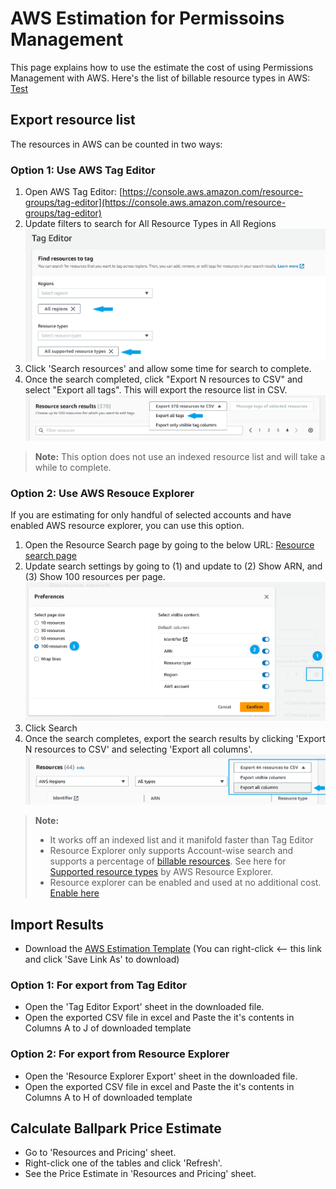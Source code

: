 # AWS Estimation for Permissoins Management
This page explains how to use the estimate the cost of using Permissions Management with AWS. Here's the list of billable resource types in AWS: [Test](http://tblah)

## Export resource list
The resources in AWS can be counted in two ways:

### Option 1: Use AWS Tag Editor
1. Open AWS Tag Editor: [https://console.aws.amazon.com/resource-groups/tag-editor](https://console.aws.amazon.com/resource-groups/tag-editor)
2. Update filters to search for All Resource Types in All Regions
![Tag Editor Settings](https://github.com/microsoft/EPMEstimator/blob/main/AWS/TagEditorFilters.png)
3. Click 'Search resources' and allow some time for search to complete.
4. Once the search completed, click "Export N resources to CSV" and select "Export all tags". This will export the resource list in CSV.
![Tag Editor Export](https://github.com/microsoft/EPMEstimator/blob/main/AWS/TagEditorExport.png)

> **Note:** This option does not use an indexed resource list and will take a while to complete.


###  Option 2: Use AWS Resouce Explorer
If you are estimating for only handful of selected accounts and have enabled AWS resource explorer, you can use this option. 
1. Open the Resource Search page by going to the below URL: [Resource search page](https://resource-explorer.console.aws.amazon.com/resource-explorer/home)
2. Update search settings by going to (1) and update to (2) Show ARN, and (3) Show 100 resources per page.
![Resource explorer settings](https://github.com/microsoft/EPMEstimator/blob/main/AWS/ResourceSearchSettings.png)
3. Click Search
4. Once the search completes, export the search results by clicking 'Export N resources to CSV' and selecting 'Export all columns'.
![Resource search export](https://github.com/microsoft/EPMEstimator/blob/main/AWS/ResourceSearchExport.png)
  
> **Note:**
> * It works off an indexed list and it manifold faster than Tag Editor
> * Resource Explorer only supports Account-wise search and supports a percentage of [billable resources](https://learn.microsoft.com/en-us/azure/active-directory/cloud-infrastructure-entitlement-management/product-data-billable-resources). See here for [Supported resource types](https://docs.aws.amazon.com/resource-explorer/latest/userguide/supported-resource-types.html?icmp=docs_re_console_supported-resource-types) by AWS Resource Explorer.
> * Resource explorer can be enabled and used at no additional cost. [Enable here](https://resource-explorer.console.aws.amazon.com/resource-explorer/home?region=us-east-2#/onboarding)

## Import Results
* Download the [AWS Estimation Template](https://github.com/microsoft/EPMEstimator/raw/main/EPM%20Pricing%20Estimator%20for%20AWS.xlsx) (You can right-click <-- this link and click 'Save Link As' to download)
### Option 1: For export from Tag Editor
* Open the 'Tag Editor Export' sheet in the downloaded file. 
* Open the exported CSV file in excel and Paste the it's contents in Columns A to J of downloaded template
### Option 2: For export from Resource Explorer
* Open the 'Resource Explorer Export' sheet in the downloaded file. 
* Open the exported CSV file in excel and Paste the it's contents in Columns A to H of downloaded template

## Calculate Ballpark Price Estimate
* Go to 'Resources and Pricing' sheet. 
* Right-click one of the tables and click 'Refresh'. 
* See the Price Estimate in 'Resources and Pricing' sheet.

  
